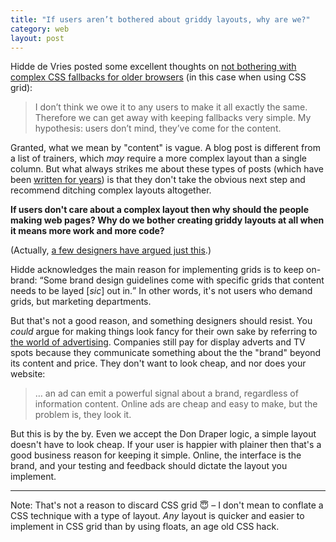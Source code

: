 ```yaml
---
title: "If users aren’t bothered about griddy layouts, why are we?"
category: web
layout: post
---
```


Hidde de Vries posted some excellent thoughts on [not bothering with complex CSS fallbacks for older browsers](https://hiddedevries.nl/en/blog/2018-08-11-lets-serve-everyone-good-looking-content) (in this case when using CSS grid):

> I don’t think we owe it to any users to make it all exactly the same. Therefore we can get away with keeping fallbacks very simple. My hypothesis: users don’t mind, they’ve come for the content.

Granted, what we mean by "content" is vague. A blog post is different from a list of trainers, which _may_ require a more complex layout than a single column. But what always strikes me about these types of posts (which have been [written for years](https://jonikorpi.com/leaving-old-IE-behind)) is that they don't take the obvious next step and recommend ditching complex layouts altogether.

**If users don't care about a complex layout then why should the people making web pages? Why do we bother creating griddy layouts at all when it means more work and more code?**

(Actually, [a few designers have argued just this](http://www.heydonworks.com/article/on-writing-less-damn-code).)

Hidde acknowledges the main reason for implementing grids is to keep on-brand: <q>Some brand design guidelines come with specific grids that content needs to be layed [<i>sic</i>] out in.</q> In other words, it's not users who demand grids, but marketing departments.

But that's not a good reason, and something designers should resist. You _could_ argue for making things look fancy for their own sake by referring to [the world of advertising](https://www.newstatesman.com/science-tech/internet/2018/07/death-don-draper). Companies still pay for display adverts and TV spots because they communicate something about the the "brand" beyond its content and price. They don't want to look cheap, and nor does your website:

> &hellip; an ad can emit a powerful signal about a brand, regardless of information content. Online ads are cheap and easy to make, but the problem is, they look it.

But this is by the by. Even we accept the Don Draper logic, a simple layout doesn't have to look cheap. If your user is happier with plainer then that's a good business reason for keeping it simple. Online, the interface is the brand, and your testing and feedback should dictate the layout you implement.

<hr>

Note: That's not a reason to discard CSS grid <span role="img" aria-label="A saintly smile">😇</span> – I don't mean to conflate a CSS technique with a type of layout. _Any_ layout is quicker and easier to implement in CSS grid than by using floats, an age old CSS hack.
